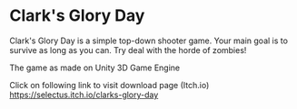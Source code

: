 # Clark's Glory Day

Clark's Glory Day is a simple top-down shooter game. Your main goal is to survive as long as you can. Try deal with the horde of zombies!

The game as made on Unity 3D Game Engine

Click on following link to visit download page (Itch.io) https://selectus.itch.io/clarks-glory-day
